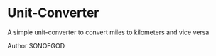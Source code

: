 # Unit-Converter

A simple unit-converter to convert miles to kilometers and vice versa

Author
SONOFGOD
